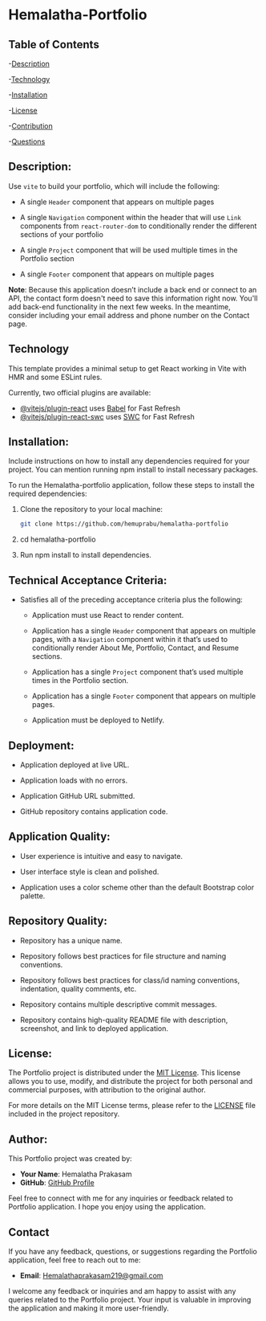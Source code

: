 # Hemalatha-Portfolio


## Table of Contents

-[Description](#Description)

-[Technology](#Technology)

-[Installation](#Installation)

-[License](#License)

-[Contribution](#Contribution)

-[Questions](#Questions)

## Description:

Use `vite` to build your portfolio, which will include the following:

* A single `Header` component that appears on multiple pages

* A single `Navigation` component within the header that will use `Link` components from `react-router-dom` to conditionally render the different sections of your portfolio

* A single `Project` component that will be used multiple times in the Portfolio section

* A single `Footer` component that appears on multiple pages

**Note**: Because this application doesn’t include a back end or connect to an API, the contact form doesn't need to save this information right now. You'll add back-end functionality in the next few weeks. In the meantime, consider including your email address and phone number on the Contact page.

## Technology

This template provides a minimal setup to get React working in Vite with HMR and some ESLint rules.

Currently, two official plugins are available:

- [@vitejs/plugin-react](https://github.com/vitejs/vite-plugin-react/blob/main/packages/plugin-react/README.md) uses [Babel](https://babeljs.io/) for Fast Refresh
- [@vitejs/plugin-react-swc](https://github.com/vitejs/vite-plugin-react-swc) uses [SWC](https://swc.rs/) for Fast Refresh

## Installation:

Include instructions on how to install any dependencies required for your project. You can mention running npm install to install necessary packages.

To run the Hemalatha-portfolio application, follow these steps to install the required dependencies:

1. Clone the repository to your local machine:
   ```bash
   git clone https://github.com/hemuprabu/hemalatha-portfolio

2. cd hemalatha-portfolio

3. Run npm install to install dependencies.

## Technical Acceptance Criteria: 

* Satisfies all of the preceding acceptance criteria plus the following:

  * Application must use React to render content.

  * Application has a single `Header` component that appears on multiple pages, with a `Navigation` component within it that’s used to conditionally render About Me, Portfolio, Contact, and Resume sections.

  * Application has a single `Project` component that’s used multiple times in the Portfolio section.

  * Application has a single `Footer` component that appears on multiple pages.

  * Application must be deployed to Netlify.

## Deployment: 

* Application deployed at live URL.

* Application loads with no errors.

* Application GitHub URL submitted.

* GitHub repository contains application code.

## Application Quality:
* User experience is intuitive and easy to navigate.

* User interface style is clean and polished.

* Application uses a color scheme other than the default Bootstrap color palette.

## Repository Quality: 

* Repository has a unique name.

* Repository follows best practices for file structure and naming conventions.

* Repository follows best practices for class/id naming conventions, indentation, quality comments, etc.

* Repository contains multiple descriptive commit messages.

* Repository contains high-quality README file with description, screenshot, and link to deployed application.

## License:

The Portfolio project is distributed under the [MIT License](https://opensource.org/licenses/MIT). This license allows you to use, modify, and distribute the project for both personal and commercial purposes, with attribution to the original author.

For more details on the MIT License terms, please refer to the [LICENSE](./LICENSE) file included in the project repository.

## Author:

This Portfolio project was created by:

- **Your Name**: Hemalatha Prakasam
- **GitHub**: [GitHub Profile](https://github.com/hemuprabu)

Feel free to connect with me for any inquiries or feedback related to Portfolio application. I hope you enjoy using the application.

## Contact

If you have any feedback, questions, or suggestions regarding the Portfolio application, feel free to reach out to me:

- **Email**: Hemalathaprakasam219@gmail.com

I welcome any feedback or inquiries and am happy to assist with any queries related to the Portfolio project. Your input is valuable in improving the application and making it more user-friendly.




